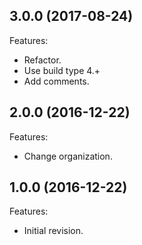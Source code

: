 [//]: # (Markdown)
[//]: # (Copyright 2017 IS2T. All rights reserved.)
[//]: # (Use of this source code is subject to license terms.)

## 3.0.0 (2017-08-24)
Features:
  - Refactor.
  - Use build type 4.+
  - Add comments.

## 2.0.0 (2016-12-22)
Features:
  - Change organization.

## 1.0.0 (2016-12-22)
Features:
  - Initial revision.

